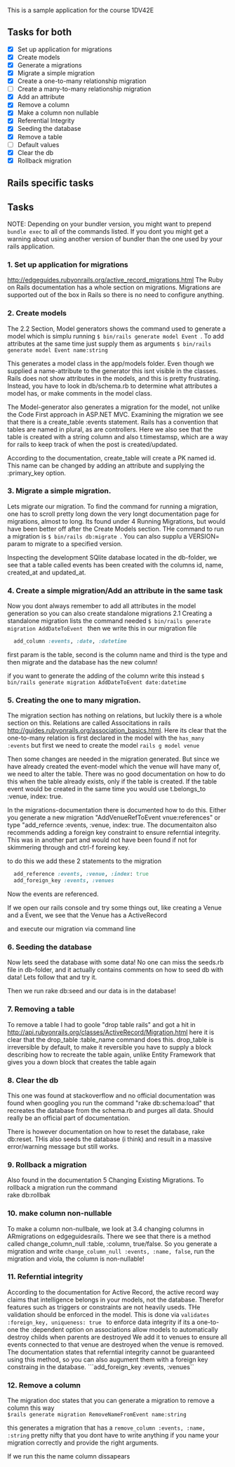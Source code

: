 This is a sample application for the course 1DV42E

## Tasks for both
- [X] Set up application for migrations
- [X] Create models
- [X] Generate a migrations
- [X] Migrate a simple migration
- [X] Create a one-to-many relationship migration
- [ ] Create a many-to-many relationship migration
- [X] Add an attribute
- [X] Remove a column
- [X] Make a column non nullable
- [X] Referential Integrity
- [X] Seeding the database
- [X] Remove a table
- [ ] Default values
- [X] Clear the db
- [X] Rollback migration

## Rails specific tasks

## Tasks

NOTE: Depending on your bundler version, you might want to prepend ```bundle exec``` to all of the commands
listed. If you dont you might get a warning about using another version of bundler than the one used by your
rails application.

### 1. Set up application for migrations  
http://edgeguides.rubyonrails.org/active_record_migrations.html
The Ruby on Rails documentation has a whole section on migrations. 
Migrations are supported out of the box in Rails so there is no need to configure anything.

### 2. Create models
The 2.2 Section, Model generators shows the command used to generate a model which is simplu running
```$ bin/rails generate model Event ```. To add attributes at the same time just supply them as arguments
```$ bin/rails generate model Event name:string ```

This generates a model class in the app/models folder. Even though we supplied a name-attribute to the generator
this isnt visible in the classes. Rails does not show attributes in the models, and this is pretty frustrating.
Instead, you have to look in db/schema.rb to determine what attributes a model has, or make comments in the 
model class.

The Model-generator also generates a migration for the model, not unlike the Code First approach
in ASP.NET MVC. Examining the migration we see that there is a create_table :events statement. Rails
has a convention that tables are named in plural, as are controllers. Here we also see that the table is
created with a string column and also t.timestamsp, which are a way for rails to keep track of when
the post is created/updated.

According to the documentation, create_table will create a PK named id. This name can be changed by
adding an attribute and supplying the :primary_key option.

### 3. Migrate a simple migration.

Lets migrate our migration. To find the command for running a migration, one has to scroll pretty long 
down the very longt documentation page for migrations, almost to long. Its found under 4 Running Migrations,
but would have been better off after the Create Models section.
THe command to run a migration is ```$ bin/rails db:migrate ```. You can also supplu a VERSION= param to migrate
to a specified version. 

Inspecting the development SQlite database located in the db-folder, we see that a table called events
has been created with the columns id, name, created_at and updated_at.

### 4. Create a simple migration/Add an attribute in the same task
Now you dont always remember to add all attributes in the model generation so you can also create standalone migrations
2.1 Creating a standalone migration lists the command needed 
```$ bin/rails generate migration AddDateToEvent ```
then we write this in our migration file
```ruby
  add_column :events, :date, :datetime
```
first param is the table, second is the column name and third is the type
and then migrate and the database has the new column!

if you want to generate the adding of the column write this instead
```$ bin/rails generate migration AddDateToEvent date:datetime```

### 5. Creating the one to many migration.
The migration section has nothing on relations, but luckily there is a whole section on this.
Relations are called Associtations in rails http://guides.rubyonrails.org/association_basics.html.
Here its clear that the one-to-many relation is first declared in the model with the 
```has_many :events```
but first we need to create the model
```rails g model venue```

Then some changes are needed in the migration generated. But since we have already created the event-model
which the venue will have many of, we need to alter the table. There was no good documentation on how
to do this when the table already exists, only if the table is created. If the table event would be created
in the same time you would use t.belongs_to :venue, index: true. 

In the migrations-documentation there is documented how to do this.
Either you generate a new migration "AddVenueRefToEvent vnue:references" or
type "add_refernce :events, :venue, index: true.
The documentaiton also recommends adding a foreign key constraint to ensure referntial integrity.
This was in another part and would not have been found if not for skimmering through and ctrl-f foreing key.

to do this we add these 2 statements to the migration
```ruby
  add_reference :events, :venue, :index: true
  add_foreign_key :events, :venues
```

Now the events are referenced. 

If we open our rails console and try some things out, like creating a
Venue and a Event, we see that the Venue has a ActiveRecord 

and execute our migration via command line


### 6. Seeding the database
Now lets seed the database with some data!
No one can miss the seeds.rb file in db-folder, and it actually contains comments on how to seed db with data!
Lets follow that and try it.

Then we run rake db:seed and our data is in the database!

### 7. Removing a table
To remove a table I had to goole "drop table rails" and got a hit in 
http://api.rubyonrails.org/classes/ActiveRecord/Migration.html
here it is clear that the drop_table :table_name command does this.
drop_table is irreversible by default, to make it reversible you have to supply a block
describing how to recreate the table again, unlike Entity Framework that gives you 
a down block that creates the table again


### 8. Clear the db
This one was found at stackoverflow and no official documentation was found when googling
you run the command "rake db:schema:load" that recreates the database from the schema.rb and purges 
all data. Should really be an official part of documentation.

There is however documentation on how to reset the database, rake db:reset. THis also seeds the database (i think)
and result in a massive error/warning message but still works.

### 9. Rollback a migration
Also found in the documentation 5 Changing Existing Migrations.
To rollback a migration run the command  
rake db:rollbak

### 10. make column non-nullable
To make a column non-nullbale, we look at 3.4 changing columns in ARmigrations on edgeguidesrails.
There we see that there is a method called change_column_null :table, :column, true/false.
So you generate a migration and write ```change_column_null :events, :name, false```, run the
migration and viola, the column is non-nullable!

### 11. Referntial integrity
According to the documentation for Active Record, the active record way claims that intelligence belongs
in your models, not the database. Therefor features such as triggers or constraints are not heavily useds.
THe validation should be enforced in the model.
This is done via 
```validates :foreign_key, uniqueness: true ``` to enforce data integrity if its a one-to-one 
the :dependent option on associations allow models to automatically destroy childs when parents are destroyed
We add it to venues to ensure all events connected to that venue are destroyed when the venue is removed.
The documentation states that referntial integrity cannot be guaranteed using this method, so you can 
also augument them with a foreign key constraing in the database.
```add_foreign_key :events, :venues``

### 12. Remove a column
The migration doc states that you can generate a migration to remove a column this way  
```$rails generate migration RemoveNameFromEvent name:string```

this generates a migration that has a 
```remove_column :events, :name, :string```
pretty nifty that you dont have to write anything if you name your migration correctly and
provide the right arguments.

If we run this the name column dissapears











